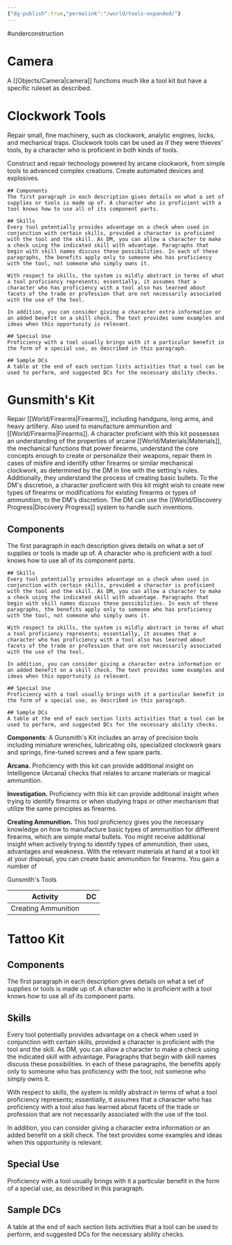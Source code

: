 ```yaml
---
{"dg-publish":true,"permalink":"/world/tools-expanded/"}
---
```



#underconstruction 

# Camera

A [[Objects/Camera\|camera]] functions much like a tool kit but have a specific ruleset as described. 

# Clockwork Tools

Repair small, fine machinery, such as clockwork, analytic engines, locks, and mechanical traps. Clockwork tools can be used as if they were thieves' tools, by a character who is proficient in both kinds of tools.

Construct and repair technology powered by arcane clockwork, from simple tools to advanced complex creations. Create automated devices and explosives.

```
## Components
The first paragraph in each description gives details on what a set of supplies or tools is made up of. A character who is proficient with a tool knows how to use all of its component parts.

## Skills
Every tool potentially provides advantage on a check when used in conjunction with certain skills, provided a character is proficient with the tool and the skill. As DM, you can allow a character to make a check using the indicated skill with advantage. Paragraphs that begin with skill names discuss these possibilities. In each of these paragraphs, the benefits apply only to someone who has proficiency with the tool, not someone who simply owns it.

With respect to skills, the system is mildly abstract in terms of what a tool proficiency represents; essentially, it assumes that a character who has proficiency with a tool also has learned about facets of the trade or profession that are not necessarily associated with the use of the tool.

In addition, you can consider giving a character extra information or an added benefit on a skill check. The text provides some examples and ideas when this opportunity is relevant.

## Special Use
Proficiency with a tool usually brings with it a particular benefit in the form of a special use, as described in this paragraph.

## Sample DCs
A table at the end of each section lists activities that a tool can be used to perform, and suggested DCs for the necessary ability checks.
```

# Gunsmith's Kit

Repair [[World/Firearms\|Firearms]], including handguns, long arms, and heavy artillery. Also used to manufacture ammunition and [[World/Firearms\|Firearms]]. A character proficient with this kit possesses an understanding of the properties of arcane [[World/Materials\|Materials]], the mechanical functions that power firearms, understand the core concepts enough to create or personalize their weapons, repair them in cases of misfire and identify other firearms or similar mechanical clockwork, as determined by the DM in line with the setting's rules. Additionally, they understand the process of creating basic bullets. To the DM's discretion, a character proficient with this kit might wish to create new types of firearms or modifications for existing firearms or types of ammunition, to the DM's discretion. The DM can use the [[World/Discovery Progress\|Discovery Progress]] system to handle such inventions. 

## Components
The first paragraph in each description gives details on what a set of supplies or tools is made up of. A character who is proficient with a tool knows how to use all of its component parts.

```
## Skills
Every tool potentially provides advantage on a check when used in conjunction with certain skills, provided a character is proficient with the tool and the skill. As DM, you can allow a character to make a check using the indicated skill with advantage. Paragraphs that begin with skill names discuss these possibilities. In each of these paragraphs, the benefits apply only to someone who has proficiency with the tool, not someone who simply owns it.

With respect to skills, the system is mildly abstract in terms of what a tool proficiency represents; essentially, it assumes that a character who has proficiency with a tool also has learned about facets of the trade or profession that are not necessarily associated with the use of the tool.

In addition, you can consider giving a character extra information or an added benefit on a skill check. The text provides some examples and ideas when this opportunity is relevant.

## Special Use
Proficiency with a tool usually brings with it a particular benefit in the form of a special use, as described in this paragraph.

## Sample DCs
A table at the end of each section lists activities that a tool can be used to perform, and suggested DCs for the necessary ability checks.
```

**Components**: A Gunsmith's Kit includes an array of precision tools including miniature wrenches, lubricating oils, specialized clockwork gears and springs, fine-tuned screws and a few spare parts.

**Arcana.** Proficiency with this kit can provide additional insight on Intelligence (Arcana) checks that relates to arcane materials or magical ammunition.

**Investigation.** Proficiency with this kit can provide additional insight when trying to identify firearms or when studying traps or other mechanism that utilize the same principles as firearms. 

**Creating Ammunition.** This tool proficiency gives you the necessary knowledge on how to manufacture basic types of ammunition for different firearms, which are simple metal bullets. You might receive additional insight when actively trying to identify types of ammunition, their uses, advantages and weakness. With the relevant materials at hand at a tool kit at your disposal, you can create basic ammunition for firearms. You gain a number of 

Gunsmith's Tools

| Activity            | DC  |
| ------------------- | --- |
| Creating Ammunition |     |


# Tattoo Kit

## Components
The first paragraph in each description gives details on what a set of supplies or tools is made up of. A character who is proficient with a tool knows how to use all of its component parts.

## Skills
Every tool potentially provides advantage on a check when used in conjunction with certain skills, provided a character is proficient with the tool and the skill. As DM, you can allow a character to make a check using the indicated skill with advantage. Paragraphs that begin with skill names discuss these possibilities. In each of these paragraphs, the benefits apply only to someone who has proficiency with the tool, not someone who simply owns it.

With respect to skills, the system is mildly abstract in terms of what a tool proficiency represents; essentially, it assumes that a character who has proficiency with a tool also has learned about facets of the trade or profession that are not necessarily associated with the use of the tool.

In addition, you can consider giving a character extra information or an added benefit on a skill check. The text provides some examples and ideas when this opportunity is relevant.

## Special Use
Proficiency with a tool usually brings with it a particular benefit in the form of a special use, as described in this paragraph.

## Sample DCs
A table at the end of each section lists activities that a tool can be used to perform, and suggested DCs for the necessary ability checks.